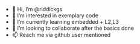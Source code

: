 - 👋 Hi, I’m @riddickgs
- 👀 I’m interested in exemplary code
- 🌱 I’m currently learning embedded + L2,L3
- 💞️ I’m looking to collaborate after the basics done
- 📫 Reach me via github user mentioned

<!---
riddickgs/riddickgs is a ✨ special ✨ repository because its `README.md` (this file) appears on your GitHub profile.
You can click the Preview link to take a look at your changes.
--->
